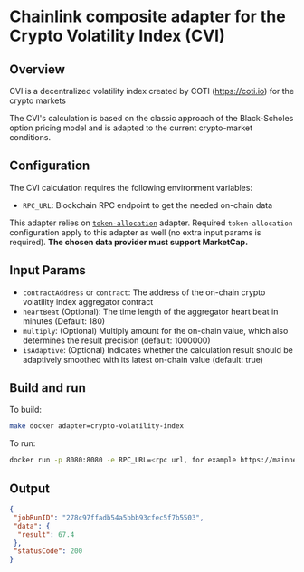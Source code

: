 # Chainlink composite adapter for the Crypto Volatility Index (CVI)

## Overview

CVI is a decentralized volatility index created by COTI (https://coti.io) for the crypto markets

The CVI's calculation is based on the classic approach of the Black-Scholes option pricing model and is adapted to the current crypto-market conditions.

## Configuration

The CVI calculation requires the following environment variables:

- `RPC_URL`: Blockchain RPC endpoint to get the needed on-chain data

This adapter relies on [`token-allocation`](../token-allocation/README.md) adapter.
Required `token-allocation` configuration apply to this adapter as well (no extra input params is required).
**The chosen data provider must support MarketCap.**

## Input Params

- `contractAddress` or `contract`: The address of the on-chain crypto volatility index aggregator contract
- `heartBeat` (Optional): The time length of the aggregator heart beat in minutes (Default: 180)
- `multiply`: (Optional) Multiply amount for the on-chain value, which also determines the result precision (default: 1000000)
- `isAdaptive`: (Optional) Indicates whether the calculation result should be adaptively smoothed with its latest on-chain value (default: true)

## Build and run

To build:
```bash
make docker adapter=crypto-volatility-index
```

To run:
```bash
docker run -p 8080:8080 -e RPC_URL=<rpc url, for example https://mainnet.infura.io/v3/infura_key> -e DOMINANCE_PROVIDER=coingecko -e LOG_LEVEL=debug crypto-volatility-index-adapter:latest
```


## Output

```json
{
 "jobRunID": "278c97ffadb54a5bbb93cfec5f7b5503",
 "data": {
  "result": 67.4
 },
 "statusCode": 200
}
```
